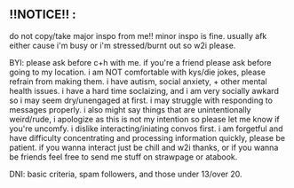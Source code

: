 ## ‼️NOTICE‼️ :
do not copy/take major inspo from me!! minor inspo is fine. usually afk either cause i'm busy or i'm stressed/burnt out so w2i please.

BYI: please ask before c+h with me. if you're a friend please ask before going to my location. i am NOT comfortable with kys/die jokes, please refrain from making them. i have autism, social anxiety, + other mental health issues. i have a hard time soclaizing, and i am very socially awkard so i may seem dry/unengaged at first. i may struggle with responding to messages properly. i also might say things that are unintentionally weird/rude, i apologize as this is not my intention so please let me know if you're uncomfy. i dislike interacting/iniating convos first. i am forgetful and have difficulty concentrating and processing information quickly, please be patient. if you wanna interact just be chill and w2i thanks, or if you wanna be friends feel free to send me stuff on strawpage or atabook.

DNI: basic criteria, spam followers, and those under 13/over 20.


